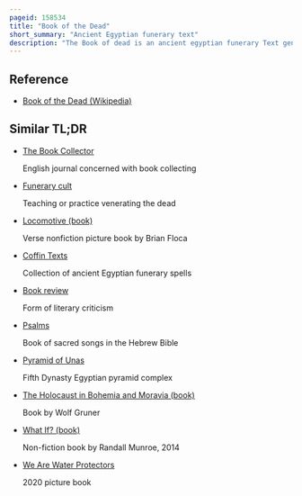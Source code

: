 ```yaml
---
pageid: 158534
title: "Book of the Dead"
short_summary: "Ancient Egyptian funerary text"
description: "The Book of dead is an ancient egyptian funerary Text generally written on Papyrus and used from the Beginning of the new Kingdom to around 50 Bc. The original egyptian Name for the Text, transliterated rw nw Prt M Hrw, is translated as Book of Coming Forth by Day or Book of Emerging Forth into the Light. 'Book' is the closest Term to describe the loose Collection of texts Consisting of a Number of magic Spells intended to assist a dead Person's Journey through the Duat, or Underworld, and into the Afterlife and written by many Priests over a Period of about 1,000 Years. In 1842 the Egyptianologist Karl Richard Lepsius introduced for these texts the german Name todtenbuch translated to english as the'Book of the dead'."
---
```


## Reference

- [Book of the Dead (Wikipedia)](https://en.wikipedia.org/?curid=158534)

## Similar TL;DR

- [The Book Collector](/tldr/en/the-book-collector)

  English journal concerned with book collecting

- [Funerary cult](/tldr/en/funerary-cult)

  Teaching or practice venerating the dead

- [Locomotive (book)](/tldr/en/locomotive-book)

  Verse nonfiction picture book by Brian Floca

- [Coffin Texts](/tldr/en/coffin-texts)

  Collection of ancient Egyptian funerary spells

- [Book review](/tldr/en/book-review)

  Form of literary criticism

- [Psalms](/tldr/en/psalms)

  Book of sacred songs in the Hebrew Bible

- [Pyramid of Unas](/tldr/en/pyramid-of-unas)

  Fifth Dynasty Egyptian pyramid complex

- [The Holocaust in Bohemia and Moravia (book)](/tldr/en/the-holocaust-in-bohemia-and-moravia-book)

  Book by Wolf Gruner

- [What If? (book)](/tldr/en/what-if-book)

  Non-fiction book by Randall Munroe, 2014

- [We Are Water Protectors](/tldr/en/we-are-water-protectors)

  2020 picture book
